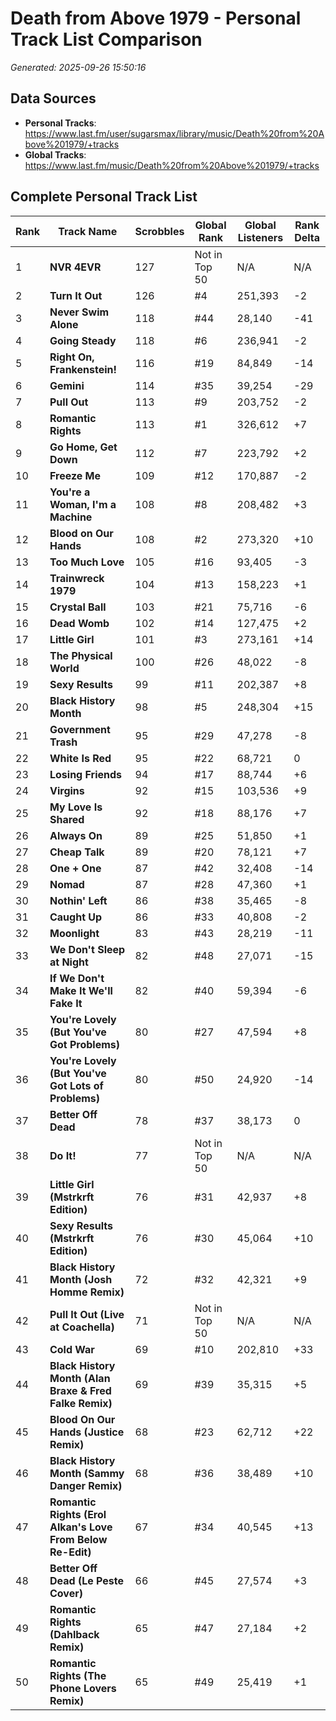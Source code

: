 # Death from Above 1979 - Personal Track List Comparison
*Generated: 2025-09-26 15:50:16*

## Data Sources
- **Personal Tracks**: https://www.last.fm/user/sugarsmax/library/music/Death%20from%20Above%201979/+tracks
- **Global Tracks**: https://www.last.fm/music/Death%20from%20Above%201979/+tracks

## Complete Personal Track List

| Rank | Track Name | Scrobbles | Global Rank | Global Listeners | Rank Delta |
|------|------------|-----------|-------------|------------------|------------|
| 1 | **NVR 4EVR** | 127 | Not in Top 50 | N/A | N/A |
| 2 | **Turn It Out** | 126 | #4 | 251,393 | -2 |
| 3 | **Never Swim Alone** | 118 | #44 | 28,140 | -41 |
| 4 | **Going Steady** | 118 | #6 | 236,941 | -2 |
| 5 | **Right On, Frankenstein!** | 116 | #19 | 84,849 | -14 |
| 6 | **Gemini** | 114 | #35 | 39,254 | -29 |
| 7 | **Pull Out** | 113 | #9 | 203,752 | -2 |
| 8 | **Romantic Rights** | 113 | #1 | 326,612 | +7 |
| 9 | **Go Home, Get Down** | 112 | #7 | 223,792 | +2 |
| 10 | **Freeze Me** | 109 | #12 | 170,887 | -2 |
| 11 | **You're a Woman, I'm a Machine** | 108 | #8 | 208,482 | +3 |
| 12 | **Blood on Our Hands** | 108 | #2 | 273,320 | +10 |
| 13 | **Too Much Love** | 105 | #16 | 93,405 | -3 |
| 14 | **Trainwreck 1979** | 104 | #13 | 158,223 | +1 |
| 15 | **Crystal Ball** | 103 | #21 | 75,716 | -6 |
| 16 | **Dead Womb** | 102 | #14 | 127,475 | +2 |
| 17 | **Little Girl** | 101 | #3 | 273,161 | +14 |
| 18 | **The Physical World** | 100 | #26 | 48,022 | -8 |
| 19 | **Sexy Results** | 99 | #11 | 202,387 | +8 |
| 20 | **Black History Month** | 98 | #5 | 248,304 | +15 |
| 21 | **Government Trash** | 95 | #29 | 47,278 | -8 |
| 22 | **White Is Red** | 95 | #22 | 68,721 | 0 |
| 23 | **Losing Friends** | 94 | #17 | 88,744 | +6 |
| 24 | **Virgins** | 92 | #15 | 103,536 | +9 |
| 25 | **My Love Is Shared** | 92 | #18 | 88,176 | +7 |
| 26 | **Always On** | 89 | #25 | 51,850 | +1 |
| 27 | **Cheap Talk** | 89 | #20 | 78,121 | +7 |
| 28 | **One + One** | 87 | #42 | 32,408 | -14 |
| 29 | **Nomad** | 87 | #28 | 47,360 | +1 |
| 30 | **Nothin' Left** | 86 | #38 | 35,465 | -8 |
| 31 | **Caught Up** | 86 | #33 | 40,808 | -2 |
| 32 | **Moonlight** | 83 | #43 | 28,219 | -11 |
| 33 | **We Don't Sleep at Night** | 82 | #48 | 27,071 | -15 |
| 34 | **If We Don't Make It We'll Fake It** | 82 | #40 | 59,394 | -6 |
| 35 | **You're Lovely (But You've Got Problems)** | 80 | #27 | 47,594 | +8 |
| 36 | **You're Lovely (But You've Got Lots of Problems)** | 80 | #50 | 24,920 | -14 |
| 37 | **Better Off Dead** | 78 | #37 | 38,173 | 0 |
| 38 | **Do It!** | 77 | Not in Top 50 | N/A | N/A |
| 39 | **Little Girl (Mstrkrft Edition)** | 76 | #31 | 42,937 | +8 |
| 40 | **Sexy Results (Mstrkrft Edition)** | 76 | #30 | 45,064 | +10 |
| 41 | **Black History Month (Josh Homme Remix)** | 72 | #32 | 42,321 | +9 |
| 42 | **Pull It Out (Live at Coachella)** | 71 | Not in Top 50 | N/A | N/A |
| 43 | **Cold War** | 69 | #10 | 202,810 | +33 |
| 44 | **Black History Month (Alan Braxe & Fred Falke Remix)** | 69 | #39 | 35,315 | +5 |
| 45 | **Blood On Our Hands (Justice Remix)** | 68 | #23 | 62,712 | +22 |
| 46 | **Black History Month (Sammy Danger Remix)** | 68 | #36 | 38,489 | +10 |
| 47 | **Romantic Rights (Erol Alkan's Love From Below Re-Edit)** | 67 | #34 | 40,545 | +13 |
| 48 | **Better Off Dead (Le Peste Cover)** | 66 | #45 | 27,574 | +3 |
| 49 | **Romantic Rights (Dahlback Remix)** | 65 | #47 | 27,184 | +2 |
| 50 | **Romantic Rights (The Phone Lovers Remix)** | 65 | #49 | 25,419 | +1 |